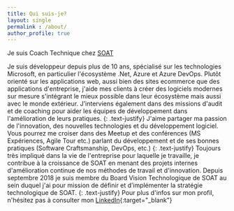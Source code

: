 ```yaml
---
title: Qui suis-je?
layout: single
permalink : /about/
author_profile: true
---
```

Je suis Coach Technique chez [SOAT](http://www.soat.fr)

Je suis développeur depuis plus de 10 ans, spécialisé sur les technologies Microsoft, en particulier l'écosystème .Net, Azure et Azure DevOps. Plutôt orienté sur les applications web, aussi bien des sites ecommerce que des applications d'entreprise, j'aide mes clients à créer des logiciels modernes sur mesure s'intégrant le mieux possible dans leur écosystème mais aussi avec le monde extérieur. J'interviens également dans des missions d'audit et de coaching pour aider les équipes de développement dans l'amélioration de leurs pratiques. 
{: .text-justify}
J'aime partager ma passion de l'innovation, des nouvelles technologies et du développement logiciel. Vous pourrez me croiser dans des Meetup et des conférences (MS Expériences, Agile Tour etc.) parlant du développement et de ses bonnes pratiques (Software Craftsmanship, DevOps, etc.)
{: .text-justify}
Toujours très impliqué dans la vie de l'entreprise pour laquelle je travaille, je contribue à la croissance de SOAT en menant des projets internes d'amélioration continue de nos méthodes de travail et d'innovation. Depuis septembre 2018 je suis membre du Board Vision Technologique de SOAT au sein duquel j'ai pour mission de définir et d’implémenter la stratégie technologique de SOAT.
{: .text-justify}
Pour plus d'infos sur mon profil, n'hésitez pas à consulter mon [LinkedIn]({{site.author.links[1].url}}){:target="_blank"}